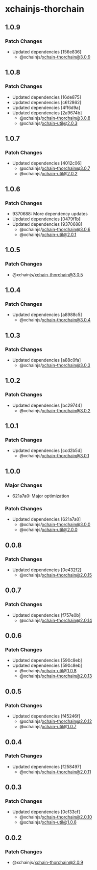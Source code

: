 # xchainjs-thorchain

## 1.0.9

### Patch Changes

- Updated dependencies [156e836]
  - @xchainjs/xchain-thorchain@3.0.9

## 1.0.8

### Patch Changes

- Updated dependencies [16de875]
- Updated dependencies [c612862]
- Updated dependencies [4ff6d9a]
- Updated dependencies [2a9674b]
  - @xchainjs/xchain-thorchain@3.0.8
  - @xchainjs/xchain-util@2.0.3

## 1.0.7

### Patch Changes

- Updated dependencies [4012c06]
  - @xchainjs/xchain-thorchain@3.0.7
  - @xchainjs/xchain-util@2.0.2

## 1.0.6

### Patch Changes

- 9370688: More dependency updates
- Updated dependencies [0479f1b]
- Updated dependencies [9370688]
  - @xchainjs/xchain-thorchain@3.0.6
  - @xchainjs/xchain-util@2.0.1

## 1.0.5

### Patch Changes

- @xchainjs/xchain-thorchain@3.0.5

## 1.0.4

### Patch Changes

- Updated dependencies [a8988c5]
  - @xchainjs/xchain-thorchain@3.0.4

## 1.0.3

### Patch Changes

- Updated dependencies [a88c0fa]
  - @xchainjs/xchain-thorchain@3.0.3

## 1.0.2

### Patch Changes

- Updated dependencies [bc29744]
  - @xchainjs/xchain-thorchain@3.0.2

## 1.0.1

### Patch Changes

- Updated dependencies [ccd2b5d]
  - @xchainjs/xchain-thorchain@3.0.1

## 1.0.0

### Major Changes

- 621a7a0: Major optimization

### Patch Changes

- Updated dependencies [621a7a0]
  - @xchainjs/xchain-thorchain@3.0.0
  - @xchainjs/xchain-util@2.0.0

## 0.0.8

### Patch Changes

- Updated dependencies [0e432f2]
  - @xchainjs/xchain-thorchain@2.0.15

## 0.0.7

### Patch Changes

- Updated dependencies [f757e0b]
  - @xchainjs/xchain-thorchain@2.0.14

## 0.0.6

### Patch Changes

- Updated dependencies [590c8eb]
- Updated dependencies [590c8eb]
  - @xchainjs/xchain-util@1.0.8
  - @xchainjs/xchain-thorchain@2.0.13

## 0.0.5

### Patch Changes

- Updated dependencies [f45246f]
  - @xchainjs/xchain-thorchain@2.0.12
  - @xchainjs/xchain-util@1.0.7

## 0.0.4

### Patch Changes

- Updated dependencies [f258497]
  - @xchainjs/xchain-thorchain@2.0.11

## 0.0.3

### Patch Changes

- Updated dependencies [0cf33cf]
  - @xchainjs/xchain-thorchain@2.0.10
  - @xchainjs/xchain-util@1.0.6

## 0.0.2

### Patch Changes

- @xchainjs/xchain-thorchain@2.0.9
